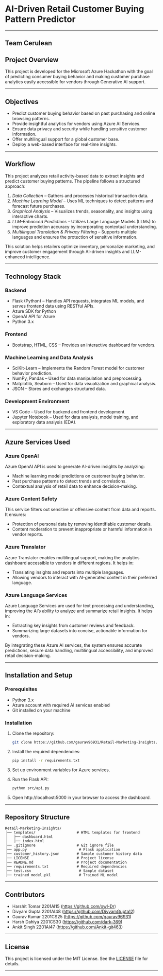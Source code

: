 # AI-Driven Retail Customer Buying Pattern Predictor

---
## Team Cerulean

## Project Overview

This project is developed for the Microsoft Azure Hackathon with the goal of predicting consumer buying behavior and making customer purchase analytics easily accessible for vendors through Generative AI support.

---

## Objectives

- Predict customer buying behavior based on past purchasing and online browsing patterns.
- Provide insightful analytics for vendors using Azure AI Services.
- Ensure data privacy and security while handling sensitive customer information.
- Offer multilingual support for a global customer base.
- Deploy a web-based interface for real-time insights.

---

## Workflow

This project analyzes retail activity-based data to extract insights and predict customer buying patterns. The pipeline follows a structured approach:

1. *Data Collection* – Gathers and processes historical transaction data.
2. *Machine Learning Model* – Uses ML techniques to detect patterns and forecast future purchases.
3. *Graphical Analysis* – Visualizes trends, seasonality, and insights using interactive charts.
4. *LLM-Enhanced Predictions* – Utilizes Large Language Models (LLMs) to improve prediction accuracy by incorporating contextual understanding.
5. *Multilingual Translation & Privacy Filtering* – Supports multiple languages and ensures the protection of sensitive information.

This solution helps retailers optimize inventory, personalize marketing, and improve customer engagement through AI-driven insights and LLM-enhanced intelligence.

---

## Technology Stack

### Backend

- Flask (Python) – Handles API requests, integrates ML models, and serves frontend data using RESTful APIs.
- Azure SDK for Python
- OpenAI API for Azure
- Python 3.x

### Frontend

- Bootstrap, HTML, CSS – Provides an interactive dashboard for vendors.

### Machine Learning and Data Analysis

- SciKit-Learn – Implements the Random Forest model for customer behavior prediction.
- NumPy, Pandas – Used for data manipulation and preprocessing.
- Matplotlib, Seaborn – Used for data visualization and graphical analysis.
- JSON – Stores and exchanges structured data.

### Development Environment

- VS Code – Used for backend and frontend development.
- Jupyter Notebook – Used for data analysis, model training, and exploratory data analysis (EDA).

---

## Azure Services Used

### Azure OpenAI

Azure OpenAI API is used to generate AI-driven insights by analyzing:

- Machine learning model predictions on customer buying behavior.
- Past purchase patterns to detect trends and correlations.
- Contextual analysis of retail data to enhance decision-making.

### Azure Content Safety

This service filters out sensitive or offensive content from data and reports. It ensures:

- Protection of personal data by removing identifiable customer details.
- Content moderation to prevent inappropriate or harmful information in vendor reports.

### Azure Translator

Azure Translator enables multilingual support, making the analytics dashboard accessible to vendors in different regions. It helps in:

- Translating insights and reports into multiple languages.
- Allowing vendors to interact with AI-generated content in their preferred language.

### Azure Language Services

Azure Language Services are used for text processing and understanding, improving the AI’s ability to analyze and summarize retail insights. It helps in:

- Extracting key insights from customer reviews and feedback.
- Summarizing large datasets into concise, actionable information for vendors.

By integrating these Azure AI services, the system ensures accurate predictions, secure data handling, multilingual accessibility, and improved retail decision-making.

---

## Installation and Setup

### Prerequisites

- Python 3.x
- Azure account with required AI services enabled
- Git installed on your machine

### Installation

1. Clone the repository:
   ```sh
   git clone https://github.com/gaurav96931/Retail-Marketing-Insights.git
   ```
   
2. Install the required dependencies:
   ```sh
   pip install -r requirements.txt
   ```
3. Set up environment variables for Azure services.
4. Run the Flask API:
   ```sh
   python src/api.py
   ```
5. Open http://localhost:5000 in your browser to access the dashboard.

---

## Repository Structure

```
Retail-Marketing-Insights/
│── templates/                   # HTML templates for frontend
│   ├── dashboard.html
│   ├── index.html
│── .gitignore                   # Git ignore file
│── app.py                        # Flask application
│── customer_history.json        # Sample customer history data
│── LICENSE                      # Project license
│── README.md                    # Project documentation
│── requirements.txt             # Required dependencies
│── test.csv                      # Sample dataset
│── trained_model.pkl             # Trained ML model
```

---


## Contributors

- Harshit Tomar 2201AI15 (https://github.com/owl-Dr)
- Divyam Gupta 2201AI48 (https://github.com/DivyamGupta12)
- Gaurav Kumar 2201CS25 (https://github.com/gaurav96931)
- Harsh Dahiya 2201CS30 (https://github.com/dark-369)
- Ankit Singh  2201AI47 (https://github.com/Ankit-git463)

---

## License

This project is licensed under the MIT License. See the [LICENSE](https://github.com/gaurav96931/Retail-Marketing-Insights/blob/main/LICENSE) file for details.

---

